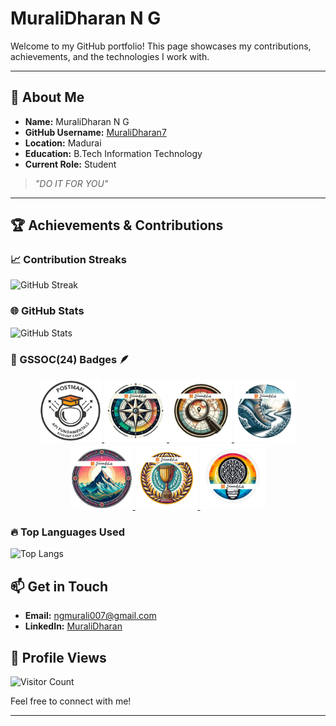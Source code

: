 # MuraliDharan N G

Welcome to my GitHub portfolio! This page showcases my contributions, achievements, and the technologies I work with.

---

## 🌟 About Me

- **Name:** MuraliDharan N G
- **GitHub Username:** [MuraliDharan7](https://github.com/MuraliDharan7)
- **Location:** Madurai
- **Education:** B.Tech Information Technology
- **Current Role:** Student

> _"DO IT FOR YOU"_

---

## 🏆 Achievements & Contributions

### 📈 Contribution Streaks

![GitHub Streak](https://github-readme-streak-stats.herokuapp.com/?user=MuraliDharan7&theme=radical)

### 🌐 GitHub Stats

![GitHub Stats](https://github-readme-stats.vercel.app/api?username=MuraliDharan7&show_icons=true&theme=radical)

### 🏅 GSSOC(24) Badges 🪶

<div style='display:flex; align-items:center; gap: 10px;' align='center'>
<a href="https://gssoc.girlscript.tech/leaderboard">
<img src="https://raw.githubusercontent.com/girlscript/gssoc-website-new/main/public/badges/postman.png" width="100px" height="100px" />
<img src="https://github.com/girlscript/gssoc-website-new/blob/main/public/badges/1.png" width="100px" height="100px" />
<img src="https://github.com/girlscript/gssoc-website-new/blob/main/public/badges/2.png" width="100px" height="100px" />
<img src="https://github.com/girlscript/gssoc-website-new/blob/main/public/badges/3.png" width="100px" height="100px" />
<img src="https://github.com/girlscript/gssoc-website-new/blob/main/public/badges/4.png" width="100px" height="100px" />
<img src="https://github.com/girlscript/gssoc-website-new/blob/main/public/badges/5.png" width="100px" height="100px" />
<img src="https://github.com/girlscript/gssoc-website-new/blob/main/public/badges/6.png" width="105px" height="105px" />
</a>
</div>

### 🔥 Top Languages Used

![Top Langs](https://github-readme-stats.vercel.app/api/top-langs/?username=MuraliDharan7&layout=compact&theme=radical&hide=html,css,c++)

## 📫 Get in Touch

- **Email:** ngmurali007@gmail.com
- **LinkedIn:** [MuraliDharan](https://www.linkedin.com/in/muralidharan007/)

## 🎯 Profile Views

![Visitor Count](https://komarev.com/ghpvc/?username=MuraliDharan7&color=blue&style=flat-square)

Feel free to connect with me!

---
